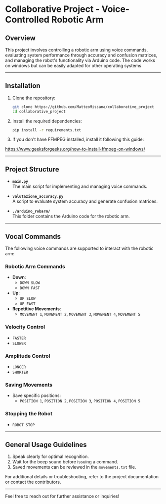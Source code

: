 # Collaborative Project - Voice-Controlled Robotic Arm

## Overview

This project involves controlling a robotic arm using voice commands, evaluating system performance through accuracy and confusion matrices, and managing the robot's functionality via Arduino code. The code works on windows but can be easily adapted for other operating systems

---

## Installation

1. Clone the repository:
   ```bash
   git clone https://github.com/MatteoMissana/collaborative_project
   cd collaborative_project
   ```

2. Install the required dependencies:
   ```bash
   pip install -r requirements.txt
   ```

3. If you don't have FFMPEG installed, install it following this guide:

https://www.geeksforgeeks.org/how-to-install-ffmpeg-on-windows/

---

## Project Structure

- **`main.py`**  
  The main script for implementing and managing voice commands.

- **`valutazione_accuracy.py`**  
  A script to evaluate system accuracy and generate confusion matrices.

- **`./arduino_robarm/`**  
  This folder contains the Arduino code for the robotic arm.

---

## Vocal Commands

The following voice commands are supported to interact with the robotic arm:

### **Robotic Arm Commands**
- **Down**:  
  - `DOWN SLOW`  
  - `DOWN FAST`  
- **Up**:  
  - `UP SLOW`  
  - `UP FAST`  
- **Repetitive Movements**:  
  - `MOVEMENT 1`, `MOVEMENT 2`, `MOVEMENT 3`, `MOVEMENT 4`, `MOVEMENT 5`

### **Velocity Control**
- `FASTER`  
- `SLOWER`

### **Amplitude Control**
- `LONGER`  
- `SHORTER`

### **Saving Movements**
- Save specific positions:  
  - `POSITION 1`, `POSITION 2`, `POSITION 3`, `POSITION 4`, `POSITION 5`

### **Stopping the Robot**
- `ROBOT STOP`

---

## General Usage Guidelines

1. Speak clearly for optimal recognition.  
2. Wait for the beep sound before issuing a command.  
3. Saved movements can be reviewed in the `movements.txt` file.  

For additional details or troubleshooting, refer to the project documentation or contact the contributors.

---

Feel free to reach out for further assistance or inquiries!